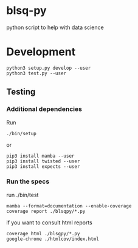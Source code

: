 # blsq-py

python script to help with data science

# Development

```
python3 setup.py develop --user
python3 test.py --user
```

## Testing

### Additional dependencies

Run

```
./bin/setup
```
or

```
pip3 install mamba --user
pip3 install twisted --user
pip3 install expects --user
```

### Run the specs

run ./bin/test

```
mamba --format=documentation --enable-coverage
coverage report ./blsqpy/*.py
```

if you want to consult html reports

```
coverage html ./blsqpy/*.py
google-chrome ./htmlcov/index.html
```

